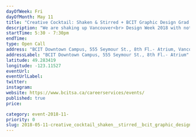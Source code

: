 ```yaml
---
dayOfWeek: Fri
dayOfMonth: May 11
title: "Creative Cocktail: Shaken & Stirred + BCIT Graphic Design Grad Show"
description: "We are shaking up Vancouver<br> Design Week 2018 with not<br> one, but two deliciously<br> addictive creative events.<br> Featuring a line-up of<br> multi-disciplinary designers,<br> each showcasing their career paths and presenting design<br> beyond the drawing board. This event will also give you<br> access to the BCIT Graphic<br> Design Grad Show 2018.<br> We welcome you to celebrate<br> with the graduates and view<br> their work."
startTime: 5:30 - 7:30pm 
endTime: 
type: Open Call
address: "BCIT Downtown Campus, 555 Seymour St., 8th Fl.- Atrium, Vancouver, BC, Canada"
addressLabel: "BCIT Downtown Campus, 555 Seymour St., 8th Fl.- Atrium"
latitude: 49.283419
longitude: -123.11527
eventUrl: 
eventUrlLabel: 
twitter: 
instagram: 
website: https://www.bcitsa.ca/careerservices/events/
published: true
price: 

category: event-2018-11-
priority: 0
slug: 2018-05-11-creative_cocktail_shaken__stirred__bcit_graphic_design_grad_show
---
```

